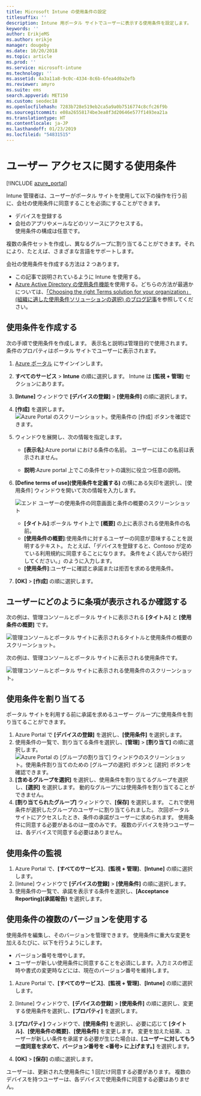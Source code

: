 ```yaml
---
title: Microsoft Intune の使用条件の設定
titlesuffix: ''
description: Intune 用ポータル サイトでユーザーに表示する使用条件を設定します。
keywords: ''
author: ErikjeMS
ms.author: erikje
manager: dougeby
ms.date: 10/20/2018
ms.topic: article
ms.prod: ''
ms.service: microsoft-intune
ms.technology: ''
ms.assetid: 4a3a11a8-9c0c-4334-8c6b-6fea4d0a2efb
ms.reviewer: amyro
ms.suite: ems
search.appverid: MET150
ms.custom: seodec18
ms.openlocfilehash: 7283b728e519eb2ca5a9a0b7516774c8cfc26f9b
ms.sourcegitcommit: e08a26558174be3ea8f3d20646e577f1493ea21a
ms.translationtype: HT
ms.contentlocale: ja-JP
ms.lasthandoff: 01/23/2019
ms.locfileid: "54831515"
---
```

# <a name="terms-and-conditions-for-user-access"></a>ユーザー アクセスに関する使用条件

[!INCLUDE [azure_portal](./includes/azure_portal.md)]

Intune 管理者は、ユーザーがポータル サイトを使用して以下の操作を行う前に、会社の使用条件に同意することを必須にすることができます。
- デバイスを登録する
- 会社のアプリやメールなどのリソースにアクセスする。    
使用条件の構成は任意です。

複数の条件セットを作成し、異なるグループに割り当てることができます。それにより、たとえば、さまざまな言語をサポートします。

会社の使用条件を作成する方法は 2 つあります。
- この記事で説明されているように Intune を使用する。
- [Azure Active Directory の使用条件機能](https://docs.microsoft.com/azure/active-directory/governance/active-directory-tou)を使用する。どちらの方法が最適かについては、[「Choosing the right Terms solution for your organization」(組織に適した使用条件ソリューションの選択) のブログ記事](https://go.microsoft.com/fwlink/?linkid=2010506&clcid=0x409)を参照してください。 

## <a name="create-terms-and-conditions"></a>使用条件を作成する
次の手順で使用条件を作成します。 表示名と説明は管理目的で使用されます。条件のプロパティはポータル サイトでユーザーに表示されます。

1. [Azure ポータル](https://portal.azure.com) にサインインします。
2. **すべてのサービス** > **Intune** の順に選択します。 Intune は **[監視 + 管理]** セクションにあります。
3. **[Intune]** ウィンドウで **[デバイスの登録]** > **[使用条件]** の順に選択します。
2. **[作成]** を選択します。
![Azure Portal のスクリーンショット。使用条件の [作成] ボタンを確認できます。](media/terms-create-terms.png)
3. ウィンドウを展開し、次の情報を指定します。

   - **[表示名]**:Azure portal における条件の名前。 ユーザーにはこの名前は表示されません。

   - **説明**:Azure portal 上でこの条件セットの識別に役立つ任意の説明。

4. **[Define terms of use]\(使用条件を定義する\)** の横にある矢印を選択し、[使用条件] ウィンドウを開いて次の情報を入力します。

   ![エンド ユーザーの使用条件の同意画面と条件の概要のスクリーンショット](./media/terms-summary-create.png)

   - **[タイトル]**:ポータル サイト上で **[概要]** の上に表示される使用条件の名前。
   - **[使用条件の概要]**:使用条件に対するユーザーの同意が意味することを説明するテキスト。 たとえば、「デバイスを登録すると、Contoso が定めている利用規約に同意することになります。 条件をよく読んでから続行してください。」のように入力します。
   - **[使用条件]**:ユーザーに確認と承諾または拒否を求める使用条件。

5. **[OK]** > **[作成]** の順に選択します。

## <a name="see-how-terms-are-displayed-to-your-users"></a>ユーザーにどのように条項が表示されるか確認する
次の例は、管理コンソールとポータル サイトに表示される **[タイトル]** と **[使用条件の概要]** です。

![管理コンソールとポータル サイトに表示されるタイトルと使用条件の概要のスクリーンショット。](./media/terms-summary-terms.png)

次の例は、管理コンソールとポータル サイトに表示される使用条件です。

![管理コンソールとポータル サイトに表示される使用条件のスクリーンショット。](./media/terms-properties-terms.png)

## <a name="assign-terms-and-conditions"></a>使用条件を割り当てる

ポータル サイトを利用する前に承諾を求めるユーザー グループに使用条件を割り当てることができます。

1. Azure Portal で **[デバイスの登録]** を選択し、**[使用条件]** を選択します。
2. 使用条件の一覧で、割り当てる条件を選択し、**[管理]** > **[割り当て]** の順に選択します。
![Azure Portal の [グループの割り当て] ウィンドウのスクリーンショット。使用条件割り当てのための [グループの選択] ボタンと [選択] ボタンを確認できます。](media/terms-assign-groups.png)
3. **[含めるグループを選択]** を選択し、使用条件を割り当てるグループを選択し、**[選択]** を選択します。 動的なグループには使用条件を割り当てることができません。
4. **[割り当てられたグループ]** ウィンドウで、**[保存]** を選択します。  これで使用条件が選択したグループのユーザーに割り当てられました。 次回ポータル サイトにアクセスしたとき、条件の承諾がユーザーに求められます。 使用条件に同意する必要があるのは一度のみです。 複数のデバイスを持つユーザーは、各デバイスで同意する必要はありません。


## <a name="monitor-terms-and-conditions"></a>使用条件の監視

1. Azure Portal で、**[すべてのサービス]**、**[監視 + 管理]**、**[Intune]** の順に選択します。 
1. [Intune] ウィンドウで **[デバイスの登録]** > **[使用条件]** の順に選択します。
2. 使用条件の一覧で、承諾を表示する条件を選択し、**[Acceptance Reporting]\(承諾報告\)** を選択します。

## <a name="work-with-multiple-versions-of-terms-and-conditions"></a>使用条件の複数のバージョンを使用する
使用条件を編集し、そのバージョンを管理できます。 使用条件に重大な変更を加えるたびに、以下を行うようにします。
- バージョン番号を増やします。
- ユーザーが新しい使用条件に同意することを必須にします。入力ミスの修正時や書式の変更時などには、現在のバージョン番号を維持します。

1. Azure Portal で、**[すべてのサービス]**、**[監視 + 管理]**、**[Intune]** の順に選択します。

2. [Intune] ウィンドウで、**[デバイスの登録]** > **[使用条件]** の順に選択し、変更する使用条件を選択し、**[プロパティ]** を選択します。

4. **[プロパティ]** ウィンドウで、**[使用条件]** を選択し、必要に応じて **[タイトル]**、**[使用条件の概要]**、**[使用条件]** を変更します。 変更を加えた結果、ユーザーが新しい条件を承諾する必要が生じた場合は、**[ユーザーに対してもう一度同意を求めて、バージョン番号を <番号> に上げます。]** を選択します。

4.  **[OK]** > **[保存]** の順に選択します。

ユーザーは、更新された使用条件に 1 回だけ同意する必要があります。 複数のデバイスを持つユーザーは、各デバイスで使用条件に同意する必要はありません。
